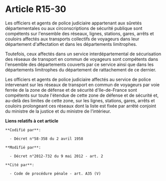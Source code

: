 # Article R15-30

Les officiers et agents de police judiciaire appartenant aux sûretés départementales ou aux circonscriptions de sécurité
publique sont compétents sur l'ensemble des réseaux, lignes, stations, gares, arrêts et couloirs affectés aux transports
collectifs de voyageurs dans leur département d'affectation et dans les départements limitrophes. 

Toutefois, ceux affectés dans un service interdépartemental de sécurisation des réseaux de transport en commun de voyageurs
sont compétents dans l'ensemble des départements couverts par ce service ainsi que dans les départements limitrophes du
département de rattachement de ce dernier. 

Les officiers et agents de police judiciaire affectés au service de police intervenant sur les réseaux de transport en commun
de voyageurs par voie ferrée de la zone de défense et de sécurité d'Ile-de-France sont compétents sur toute l'étendue de
cette zone de défense et de sécurité et,  au-delà des limites de cette zone, sur les lignes, stations, gares,  arrêts et
couloirs prolongeant ces réseaux dont la liste est fixée par  arrêté conjoint du ministre de la justice et du ministre de
l'intérieur.

**Liens relatifs à cet article**

	**Codifié par**:

	  - Décret n°58-358 du 2 avril 1958

	**Modifié par**:

	  - Décret n°2012-732 du 9 mai 2012 - art. 2

	**Cité par**:

	  - Code de procédure pénale - art. A35 (V)
